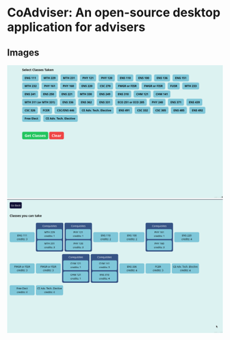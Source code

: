 # CoAdviser: An open-source desktop application for advisers

## Images
<img src="./src/assets/screenshot1.png"/>
<img src="./src/assets/screenshot2.png"/>
